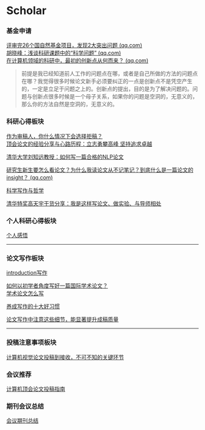 # Scholar
### 基金申请
[评审完26个国自然基金项目，发现2大突出问题 (qq.com)](https://mp.weixin.qq.com/s/lQHl4VSBsIZkZeHKE5XhZQ) \
[胡晓峰：浅谈科研课题中的“科学问题” (qq.com)](https://mp.weixin.qq.com/s/4mSi3CBDwBUsVittF52MiQ) \
[在计算机领域的科研中，最初的创新点从何而来？ (qq.com)](https://mp.weixin.qq.com/s/izMZ7q0TUeTdnzxIHA1i6Q)
> 前提是我已经知道前人工作的问题点在哪，或者是自己所做的方法的问题点在哪？我觉得很多时候论文新手必须要纠正的一点是创新点不是凭空产生的，一定是立足于问题之上的。创新点的提出，目的是为了解决问题的。问题与创新点很多时候是一个母子关系，如果你的问题是空洞的，无意义的，那么你的方法自然是空洞的，无意义的。

### 科研心得板块
[作为审稿人，你什么情况下会选择拒稿？](https://mp.weixin.qq.com/s/1ILaALdu_C8-lgY5RbL65g) \
[顶会论文的经验分享与心路历程：立志勇攀高峰 坚持追求卓越](https://mp.weixin.qq.com/s/J0atxc05c3xFd_bXxejQpQ)

[清华大学刘知远教授：如何写一篇合格的NLP论文](https://mp.weixin.qq.com/s/X48Cm58eub_sULlLRk-VIA)

[研究生新生要怎么看论文？为什么我读论文从不记笔记？到底什么是一篇论文的insight？ (qq.com)](https://mp.weixin.qq.com/s?__biz=MzkzOTI1NzYxMw==&mid=2247484352&idx=1&sn=f450fc39c5f734034b2626166a45ec99&chksm=c2f2f9a2f58570b4a2b7666dabf5bac9882791bfd1d0ac027758b38f5fb28205a32e001df45d&scene=21#wechat_redirect)

[科学写作与哲学](https://zhuanlan.zhihu.com/p/433168083)

[清华特奖高天宇干货分享：我是这样写论文、做实验、与导师相处](https://mp.weixin.qq.com/s/iaNTQ5WnLIpqNlytGa7N4g)

### 个人科研心得板块

[个人感悟](myreview/index)

---
### 论文写作板块
[introduction写作](https://mp.weixin.qq.com/s/pdrKll2ro84Vr6UdO9uYlQ)


[如何以初学者角度写好一篇国际学术论文？](https://mp.weixin.qq.com/s/sjEXXiAKcAH4dvzbXttvdw) \
[学术论文怎么写](https://mp.weixin.qq.com/s/yGjl19pNJ-CgaPErTUQl9w)

[养成写作的十大好习惯](https://mp.weixin.qq.com/s/sSSp0cjUsK4VSTebKofF_w)

[论文写作中注意这些细节，能显著提升成稿质量](https://mp.weixin.qq.com/s/QoZbJxeRcrqZC6rV06zmRg)


---

### 投稿注意事项板块

[计算机视觉论文投稿到接收，不可不知的关键环节](https://mp.weixin.qq.com/s/_1eNCOtPiUXNkzuvMG_xbA)



### 会议推荐

[计算机顶会论文投稿指南](https://bbs.cvmart.net/articles/5959)



### 期刊会议总结

[会议期刊总结](paper_submit/index)


